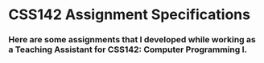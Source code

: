 # CSS142 Assignment Specifications

### Here are some assignments that I developed while working as a Teaching Assistant for CSS142: Computer Programming I.
